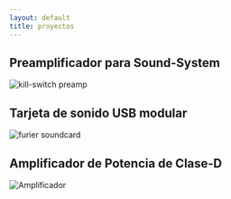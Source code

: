 ```yaml
---
layout: default
title: proyectos
---
```




## Preamplificador para Sound-System

![kill-switch preamp ](./assets/kill_switch_01.jpg)

## Tarjeta de sonido USB modular

![furier soundcard ](assets/furier_01.jpg)

## Amplificador de Potencia de Clase-D

![Amplificador ](assets/clase_d_01.jpg)
